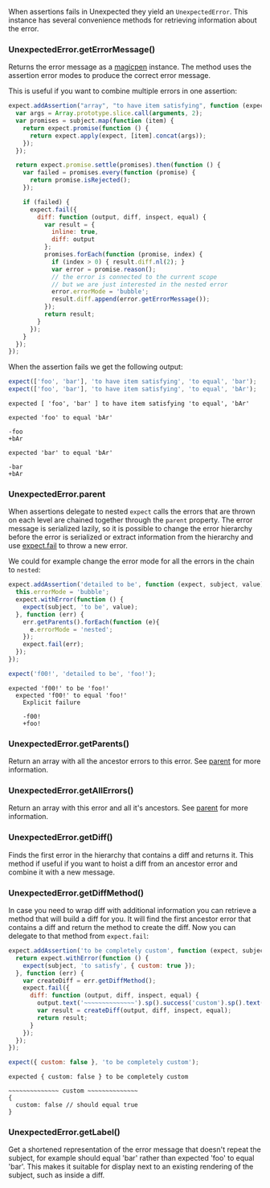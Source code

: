 When assertions fails in Unexpected they yield an
`UnexpectedError`. This instance has several convenience methods for
retrieving information about the error.

### UnexpectedError.getErrorMessage()

Returns the error message as a
[magicpen](https://github.com/sunesimonsen/magicpen) instance. The
method uses the assertion error modes to produce the correct
error message.

This is useful if you want to combine multiple errors in one assertion:

```js
expect.addAssertion("array", "to have item satisfying", function (expect, subject) {
  var args = Array.prototype.slice.call(arguments, 2);
  var promises = subject.map(function (item) {
    return expect.promise(function () {
      return expect.apply(expect, [item].concat(args));
    });
  });

  return expect.promise.settle(promises).then(function () {
    var failed = promises.every(function (promise) {
      return promise.isRejected();
    });

    if (failed) {
      expect.fail({
        diff: function (output, diff, inspect, equal) {
          var result = {
            inline: true,
            diff: output
          };
          promises.forEach(function (promise, index) {
            if (index > 0) { result.diff.nl(2); }
            var error = promise.reason();
            // the error is connected to the current scope
            // but we are just interested in the nested error
            error.errorMode = 'bubble';
            result.diff.append(error.getErrorMessage());
          });
          return result;
        }
      });
    }
  });
});
```

When the assertion fails we get the following output:

```js
expect(['foo', 'bar'], 'to have item satisfying', 'to equal', 'bar');
expect(['foo', 'bar'], 'to have item satisfying', 'to equal', 'bAr');
```

```output
expected [ 'foo', 'bar' ] to have item satisfying 'to equal', 'bAr'

expected 'foo' to equal 'bAr'

-foo
+bAr

expected 'bar' to equal 'bAr'

-bar
+bAr
```

### UnexpectedError.parent

When assertions delegate to nested `expect` calls the errors that are
thrown on each level are chained together through the `parent`
property. The error message is serialized lazily, so it is possible to
change the error hierarchy before the error is serialized or extract
information from the hierarchy and use [expect.fail](../fail/) to throw
a new error.

We could for example change the error mode for all the errors in the
chain to `nested`:

```js
expect.addAssertion('detailed to be', function (expect, subject, value) {
  this.errorMode = 'bubble';
  expect.withError(function () {
    expect(subject, 'to be', value);
  }, function (err) {
    err.getParents().forEach(function (e){
      e.errorMode = 'nested';
    });
    expect.fail(err);
  });
});

expect('f00!', 'detailed to be', 'foo!');
```

```output
expected 'f00!' to be 'foo!'
  expected 'f00!' to equal 'foo!'
    Explicit failure

    -f00!
    +foo!
```

### UnexpectedError.getParents()

Return an array with all the ancestor errors to this error. See
<a href="#unexpectederror-parent">parent</a> for more information.

### UnexpectedError.getAllErrors()

Return an array with this error and all it's ancestors. See
<a href="#unexpectederror-parent">parent</a> for more information.

### UnexpectedError.getDiff()

Finds the first error in the hierarchy that contains a diff and
returns it. This method if useful if you want to hoist a diff from an
ancestor error and combine it with a new message.

### UnexpectedError.getDiffMethod()

In case you need to wrap diff with additional information you can
retrieve a method that will build a diff for you. It will find the
first ancestor error that contains a diff and return the method to
create the diff. Now you can delegate to that method from
`expect.fail`:

```js
expect.addAssertion('to be completely custom', function (expect, subject) {
  return expect.withError(function () {
    expect(subject, 'to satisfy', { custom: true });
  }, function (err) {
    var createDiff = err.getDiffMethod();
    expect.fail({
      diff: function (output, diff, inspect, equal) {
        output.text('~~~~~~~~~~~~~~').sp().success('custom').sp().text('~~~~~~~~~~~~~~').nl();
        var result = createDiff(output, diff, inspect, equal);
        return result;
      }
    });
  });
});

expect({ custom: false }, 'to be completely custom');
```

```output
expected { custom: false } to be completely custom

~~~~~~~~~~~~~~ custom ~~~~~~~~~~~~~~
{
  custom: false // should equal true
}
```

### UnexpectedError.getLabel()

Get a shortened representation of the error message that doesn't
repeat the subject, for example should equal 'bar' rather than
expected 'foo' to equal 'bar'. This makes it suitable for display next
to an existing rendering of the subject, such as inside a diff.

